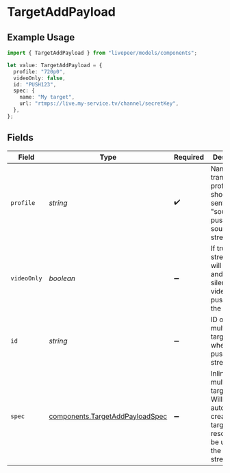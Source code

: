 # TargetAddPayload

## Example Usage

```typescript
import { TargetAddPayload } from "livepeer/models/components";

let value: TargetAddPayload = {
  profile: "720p0",
  videoOnly: false,
  id: "PUSH123",
  spec: {
    name: "My target",
    url: "rtmps://live.my-service.tv/channel/secretKey",
  },
};
```

## Fields

| Field                                                                                                              | Type                                                                                                               | Required                                                                                                           | Description                                                                                                        | Example                                                                                                            |
| ------------------------------------------------------------------------------------------------------------------ | ------------------------------------------------------------------------------------------------------------------ | ------------------------------------------------------------------------------------------------------------------ | ------------------------------------------------------------------------------------------------------------------ | ------------------------------------------------------------------------------------------------------------------ |
| `profile`                                                                                                          | *string*                                                                                                           | :heavy_check_mark:                                                                                                 | Name of transcoding profile that should be sent. Use<br/>"source" for pushing source stream data<br/>              | 720p0                                                                                                              |
| `videoOnly`                                                                                                        | *boolean*                                                                                                          | :heavy_minus_sign:                                                                                                 | If true, the stream audio will be muted and only silent<br/>video will be pushed to the target.<br/>               | false                                                                                                              |
| `id`                                                                                                               | *string*                                                                                                           | :heavy_minus_sign:                                                                                                 | ID of multistream target object where to push this stream                                                          | PUSH123                                                                                                            |
| `spec`                                                                                                             | [components.TargetAddPayloadSpec](../../models/components/targetaddpayloadspec.md)                                 | :heavy_minus_sign:                                                                                                 | Inline multistream target object. Will automatically<br/>create the target resource to be used by the created<br/>stream.<br/> |                                                                                                                    |